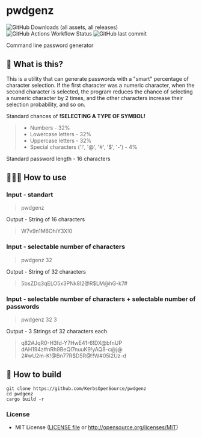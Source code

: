 # pwdgenz
![GitHub Downloads (all assets, all releases)](https://img.shields.io/github/downloads/KerbsOpenSource/pwdgenz/total)  ![GitHub Actions Workflow Status](https://img.shields.io/github/actions/workflow/status/KerbsOpenSource/pwdgenz/release.yml)  ![GitHub last commit](https://img.shields.io/github/last-commit/KerbsOpenSource/pwdgenz)

Command line password generator

## 🤔 What is this?
This is a utility that can generate passwords with a "smart" percentage of character selection. If the first character was a numeric character, when the second character is selected, the program reduces the chance of selecting a numeric character by 2 times, and the other characters increase their selection probability, and so on. 

Standard chances of **!SELECTING A TYPE OF SYMBOL!**
> + Numbers - 32%
> + Lowercase letters - 32%
> + Uppercase letters - 32%
> + Special characters ('!', '@', '#', '$', '-') - 4%

Standard password length - 16 characters

## 👨🏻‍💻 How to use
### Input - standart
> pwdgenz
> 
Output - String of 16 characters
> W7v9n1M6OhiY3X!0
>

### Input - selectable number of characters
> pwdgenz 32
>
Output - String of 32 characters
> 5bsZDq3qELO5x3PNk8l2@R$LM@hG-k7#

### Input - selectable number of characters + selectable number of passwords
> pwdgenz 32 3
>
Output - 3 Strings of 32 characters each
> q82#JqR0-H3fd-Y7HwE41-6!DX@bfnUP  
> dAH194z#nRh9BeQI7nuuK9!yAQ8-c@j@  
> 2#wU2m-K!@Bn77R$D5R@!!W#05I2Uz-d  


## 🔨 How to build
```
git clone https://github.com/KerbsOpenSource/pwdgenz
cd pwdgenz
cargo build -r
```


### License
+ MIT License ([LICENSE file](./LICENSE) or http://opensource.org/licenses/MIT)
